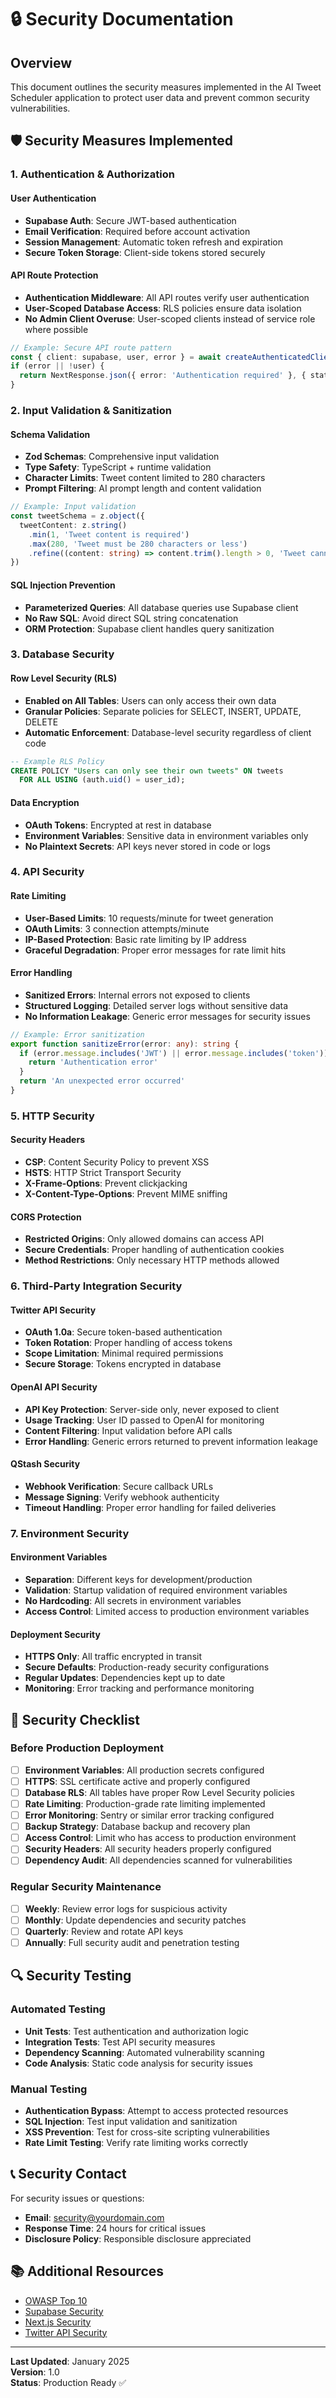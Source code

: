 # 🔒 Security Documentation

## Overview

This document outlines the security measures implemented in the AI Tweet Scheduler application to protect user data and prevent common security vulnerabilities.

## 🛡️ Security Measures Implemented

### 1. Authentication & Authorization

#### **User Authentication**
- **Supabase Auth**: Secure JWT-based authentication
- **Email Verification**: Required before account activation
- **Session Management**: Automatic token refresh and expiration
- **Secure Token Storage**: Client-side tokens stored securely

#### **API Route Protection**
- **Authentication Middleware**: All API routes verify user authentication
- **User-Scoped Database Access**: RLS policies ensure data isolation
- **No Admin Client Overuse**: User-scoped clients instead of service role where possible

```typescript
// Example: Secure API route pattern
const { client: supabase, user, error } = await createAuthenticatedClient(request)
if (error || !user) {
  return NextResponse.json({ error: 'Authentication required' }, { status: 401 })
}
```

### 2. Input Validation & Sanitization

#### **Schema Validation**
- **Zod Schemas**: Comprehensive input validation
- **Type Safety**: TypeScript + runtime validation
- **Character Limits**: Tweet content limited to 280 characters
- **Prompt Filtering**: AI prompt length and content validation

```typescript
// Example: Input validation
const tweetSchema = z.object({
  tweetContent: z.string()
    .min(1, 'Tweet content is required')
    .max(280, 'Tweet must be 280 characters or less')
    .refine((content: string) => content.trim().length > 0, 'Tweet cannot be empty'),
})
```

#### **SQL Injection Prevention**
- **Parameterized Queries**: All database queries use Supabase client
- **No Raw SQL**: Avoid direct SQL string concatenation
- **ORM Protection**: Supabase client handles query sanitization

### 3. Database Security

#### **Row Level Security (RLS)**
- **Enabled on All Tables**: Users can only access their own data
- **Granular Policies**: Separate policies for SELECT, INSERT, UPDATE, DELETE
- **Automatic Enforcement**: Database-level security regardless of client code

```sql
-- Example RLS Policy
CREATE POLICY "Users can only see their own tweets" ON tweets
  FOR ALL USING (auth.uid() = user_id);
```

#### **Data Encryption**
- **OAuth Tokens**: Encrypted at rest in database
- **Environment Variables**: Sensitive data in environment variables only
- **No Plaintext Secrets**: API keys never stored in code or logs

### 4. API Security

#### **Rate Limiting**
- **User-Based Limits**: 10 requests/minute for tweet generation
- **OAuth Limits**: 3 connection attempts/minute
- **IP-Based Protection**: Basic rate limiting by IP address
- **Graceful Degradation**: Proper error messages for rate limit hits

#### **Error Handling**
- **Sanitized Errors**: Internal errors not exposed to clients
- **Structured Logging**: Detailed server logs without sensitive data
- **No Information Leakage**: Generic error messages for security issues

```typescript
// Example: Error sanitization
export function sanitizeError(error: any): string {
  if (error.message.includes('JWT') || error.message.includes('token')) {
    return 'Authentication error'
  }
  return 'An unexpected error occurred'
}
```

### 5. HTTP Security

#### **Security Headers**
- **CSP**: Content Security Policy to prevent XSS
- **HSTS**: HTTP Strict Transport Security
- **X-Frame-Options**: Prevent clickjacking
- **X-Content-Type-Options**: Prevent MIME sniffing

#### **CORS Protection**
- **Restricted Origins**: Only allowed domains can access API
- **Secure Credentials**: Proper handling of authentication cookies
- **Method Restrictions**: Only necessary HTTP methods allowed

### 6. Third-Party Integration Security

#### **Twitter API Security**
- **OAuth 1.0a**: Secure token-based authentication
- **Token Rotation**: Proper handling of access tokens
- **Scope Limitation**: Minimal required permissions
- **Secure Storage**: Tokens encrypted in database

#### **OpenAI API Security**
- **API Key Protection**: Server-side only, never exposed to client
- **Usage Tracking**: User ID passed to OpenAI for monitoring
- **Content Filtering**: Input validation before API calls
- **Error Handling**: Generic errors returned to prevent information leakage

#### **QStash Security**
- **Webhook Verification**: Secure callback URLs
- **Message Signing**: Verify webhook authenticity
- **Timeout Handling**: Proper error handling for failed deliveries

### 7. Environment Security

#### **Environment Variables**
- **Separation**: Different keys for development/production
- **Validation**: Startup validation of required environment variables
- **No Hardcoding**: All secrets in environment variables
- **Access Control**: Limited access to production environment variables

#### **Deployment Security**
- **HTTPS Only**: All traffic encrypted in transit
- **Secure Defaults**: Production-ready security configurations
- **Regular Updates**: Dependencies kept up to date
- **Monitoring**: Error tracking and performance monitoring

## 🚨 Security Checklist

### Before Production Deployment

- [ ] **Environment Variables**: All production secrets configured
- [ ] **HTTPS**: SSL certificate active and properly configured
- [ ] **Database RLS**: All tables have proper Row Level Security policies
- [ ] **Rate Limiting**: Production-grade rate limiting implemented
- [ ] **Error Monitoring**: Sentry or similar error tracking configured
- [ ] **Backup Strategy**: Database backup and recovery plan
- [ ] **Access Control**: Limit who has access to production environment
- [ ] **Security Headers**: All security headers properly configured
- [ ] **Dependency Audit**: All dependencies scanned for vulnerabilities

### Regular Security Maintenance

- [ ] **Weekly**: Review error logs for suspicious activity
- [ ] **Monthly**: Update dependencies and security patches
- [ ] **Quarterly**: Review and rotate API keys
- [ ] **Annually**: Full security audit and penetration testing

## 🔍 Security Testing

### Automated Testing
- **Unit Tests**: Test authentication and authorization logic
- **Integration Tests**: Test API security measures
- **Dependency Scanning**: Automated vulnerability scanning
- **Code Analysis**: Static code analysis for security issues

### Manual Testing
- **Authentication Bypass**: Attempt to access protected resources
- **SQL Injection**: Test input validation and sanitization
- **XSS Prevention**: Test for cross-site scripting vulnerabilities
- **Rate Limit Testing**: Verify rate limiting works correctly

## 📞 Security Contact

For security issues or questions:
- **Email**: security@yourdomain.com
- **Response Time**: 24 hours for critical issues
- **Disclosure Policy**: Responsible disclosure appreciated

## 📚 Additional Resources

- [OWASP Top 10](https://owasp.org/www-project-top-ten/)
- [Supabase Security](https://supabase.com/docs/guides/auth/row-level-security)
- [Next.js Security](https://nextjs.org/docs/advanced-features/security-headers)
- [Twitter API Security](https://developer.twitter.com/en/docs/authentication/oauth-1-0a)

---

**Last Updated**: January 2025  
**Version**: 1.0  
**Status**: Production Ready ✅ 